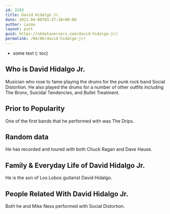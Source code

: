 ```yaml
---
id: 3193
title: David Hidalgo Jr.
date: 2021-04-06T03:37:18+00:00
author: Laima
layout: post
guid: https://ukdataservers.com/david-hidalgo-jr/
permalink: /04/06/david-hidalgo-jr/
---
```


* some text
{: toc}


## Who is David Hidalgo Jr.
                  
                  
                  
Musician who rose to fame playing the drums for the punk rock band Social Distortion. He also played the drums for a number of other outfits including The Bronx, Suicidal Tendencies, and Bullet Treatment.
                  
              
            
              
            
                
                
                
## Prior to Popularity
                  
                  
                  
One of the first bands that he performed with was The Drips.
                  
              
            
              
            
                
                
                
## Random data
                  
                  
                  
He has recorded and toured with both Chuck Ragan and Dave Hause. 
                  
              
            
              
            
                
                
                
## Family & Everyday Life of David Hidalgo Jr.
                  
                  
                  
He is the son of Los Lobos guitarist David Hidalgo.
                  
              
            
              
            
                
                
                
## People Related With David Hidalgo Jr.
                  
                  
                  
Both he and Mike Ness performed with Social Distortion.
                  
              
            
              
            
                
              
            
              
              
            
            
              
            
          
          
          